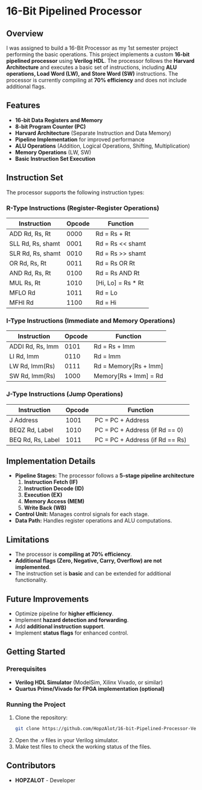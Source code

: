 # 16-Bit Pipelined Processor

## Overview
I was assigned to build a 16-Bit Processor as my 1st semester project performing the basic operations.
This project implements a custom **16-bit pipelined processor** using **Verilog HDL**. The processor follows the **Harvard Architecture** and executes a basic set of instructions, including **ALU operations, Load Word (LW), and Store Word (SW)** instructions. The processor is currently compiling at **70% efficiency** and does not include additional flags.

## Features
- **16-bit Data Registers and Memory**
- **8-bit Program Counter (PC)**
- **Harvard Architecture** (Separate Instruction and Data Memory)
- **Pipeline Implementation** for improved performance
- **ALU Operations** (Addition, Logical Operations, Shifting, Multiplication)
- **Memory Operations** (LW, SW)
- **Basic Instruction Set Execution**

## Instruction Set
The processor supports the following instruction types:

### R-Type Instructions (Register-Register Operations)
| Instruction | Opcode | Function |
|------------|--------|----------|
| ADD Rd, Rs, Rt | 0000 | Rd = Rs + Rt |
| SLL Rd, Rs, shamt | 0001 | Rd = Rs << shamt |
| SLR Rd, Rs, shamt | 0010 | Rd = Rs >> shamt |
| OR Rd, Rs, Rt | 0011 | Rd = Rs OR Rt |
| AND Rd, Rs, Rt | 0100 | Rd = Rs AND Rt |
| MUL Rs, Rt | 1010 | [Hi, Lo] = Rs * Rt |
| MFLO Rd | 1011 | Rd = Lo |
| MFHI Rd | 1100 | Rd = Hi |

### I-Type Instructions (Immediate and Memory Operations)
| Instruction | Opcode | Function |
|------------|--------|----------|
| ADDI Rd, Rs, Imm | 0101 | Rd = Rs + Imm |
| LI Rd, Imm | 0110 | Rd = Imm |
| LW Rd, Imm(Rs) | 0111 | Rd = Memory[Rs + Imm] |
| SW Rd, Imm(Rs) | 1000 | Memory[Rs + Imm] = Rd |

### J-Type Instructions (Jump Operations)
| Instruction | Opcode | Function |
|------------|--------|----------|
| J Address | 1001 | PC = PC + Address |
| BEQZ Rd, Label | 1010 | PC = PC + Address (if Rd == 0) |
| BEQ Rd, Rs, Label | 1011 | PC = PC + Address (if Rd == Rs) |

## Implementation Details
- **Pipeline Stages:** The processor follows a **5-stage pipeline architecture**
  1. **Instruction Fetch (IF)**
  2. **Instruction Decode (ID)**
  3. **Execution (EX)**
  4. **Memory Access (MEM)**
  5. **Write Back (WB)**
- **Control Unit:** Manages control signals for each stage.
- **Data Path:** Handles register operations and ALU computations.

## Limitations
- The processor is **compiling at 70% efficiency**.
- **Additional flags (Zero, Negative, Carry, Overflow) are not implemented**.
- The instruction set is **basic** and can be extended for additional functionality.

## Future Improvements
- Optimize pipeline for **higher efficiency**.
- Implement **hazard detection and forwarding**.
- Add **additional instruction support**.
- Implement **status flags** for enhanced control.

## Getting Started
### Prerequisites
- **Verilog HDL Simulator** (ModelSim, Xilinx Vivado, or similar)
- **Quartus Prime/Vivado for FPGA implementation (optional)**

### Running the Project
1. Clone the repository:
    ```sh
   git clone https://github.com/HopzAlot/16-bit-Pipelined-Processor-Verilog-
   ```
2. Open the .v files in your Verilog simulator.
3. Make test files to check the working status of the files.
## Contributors
- **HOPZALOT** - Developer

